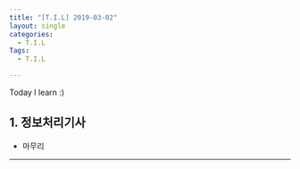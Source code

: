 ```yaml
---
title: "[T.I.L] 2019-03-02"
layout: single
categories:
  - T.I.L
Tags:
  - T.I.L

---
```

Today I learn :)
   

## 1. 정보처리기사  
* 마무리 
                   

  
***  
